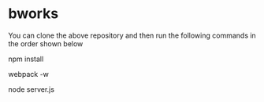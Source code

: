 # bworks

You can clone the above repository and then run the following commands in the order shown below

npm install

webpack -w

node server.js
